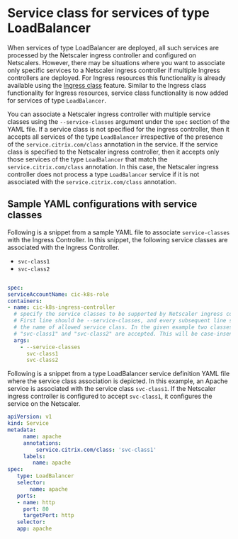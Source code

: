 # Service class for services of type LoadBalancer

When services of type LoadBalancer are deployed, all such services are processed by the Netscaler ingress controller and configured on Netscalers. However, there may be situations where you want to associate only specific services to a Netscaler ingress controller if multiple Ingress controllers are deployed.
For Ingress resources this functionality is already available using the [Ingress class](https://developer-docs.citrix.com/projects/citrix-k8s-ingress-controller/en/latest/configure/ingress-classes/) feature. Similar to the Ingress class functionality for Ingress resources, service class functionality is now added for services of type `LoadBalancer`.

You can associate a Netscaler ingress controller with multiple service classes using the `--service-classes` argument under the `spec` section of the YAML file. If a service class is not specified for the ingress controller, then it accepts all services of the type `LoadBalancer` irrespective of the presence of the `service.citrix.com/class` annotation in the service.
If the service class is specified to the Netscaler ingress controller, then it accepts only those services of the type `LoadBalancer` that match the `service.citrix.com/class` annotation. In this case, the Netscaler ingress controller does not process a type `LoadBalancer` service if it is not associated with the `service.citrix.com/class` annotation.

## Sample YAML configurations with service classes

Following is a snippet from a sample YAML file to associate `service-classes` with the Ingress Controller. In this snippet, the following service classes are associated with the Ingress Controller.

-  `svc-class1`
-  `svc-class2`

```YAML

spec:
serviceAccountName: cic-k8s-role
containers:
- name: cic-k8s-ingress-controller
  # specify the service classes to be supported by Netscaler ingress controller in args section.
  # First line should be --service-classes, and every subsequent line should be
  # the name of allowed service class. In the given example two classes named
  # "svc-class1" and "svc-class2" are accepted. This will be case-insensitive.
  args:
    - --service-classes
      svc-class1
      svc-class2
```

Following is a snippet from a type LoadBalancer service definition YAML file where the service class association is depicted. In this example, an Apache service is associated with the service class `svc-class1`. If the Netscaler ingress controller is configured to accept `svc-class1`, it configures the service on the Netscaler.


```yml
apiVersion: v1
kind: Service
metadata:
     name: apache
     annotations:
         service.citrix.com/class: 'svc-class1'
     labels:
        name: apache
spec:
   type: LoadBalancer
   selector:
       name: apache
   ports:
   - name: http
     port: 80
     targetPort: http
   selector:
   app: apache
```
